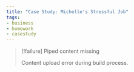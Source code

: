 ```yaml
---
title: "Case Study: Michelle's Stressful Job"
tags:
- business
- homework
- casestudy
---
```


> [!failure] Piped content missing
>
> Content upload error during build process.


‎‎